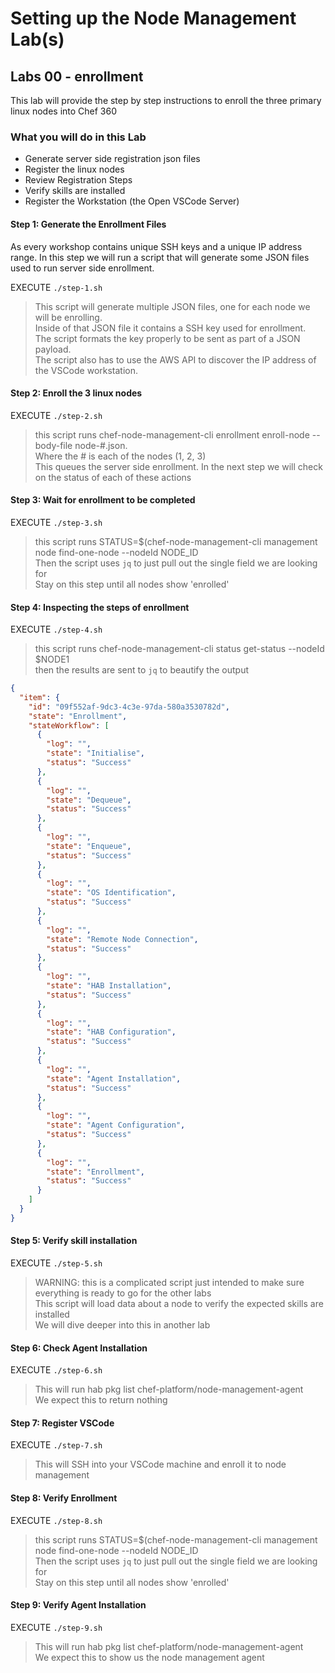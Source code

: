 # Setting up the Node Management Lab(s)

## Labs 00 - enrollment
This lab will provide the step by step instructions to enroll the three primary linux nodes into Chef 360

### What you will do in this Lab
- Generate server side registration json files
- Register the linux nodes
- Review Registration Steps
- Verify skills are installed
- Register the Workstation (the Open VSCode Server)

#### Step 1: Generate the Enrollment Files
As every workshop contains unique SSH keys and a unique IP address range. In this step we will run a script that will generate some JSON files used to run server side enrollment.

EXECUTE ```./step-1.sh```

> This script will generate multiple JSON files, one for each node we will be enrolling.    
> Inside of that JSON file it contains a SSH key used for enrollment.     
> The script formats the key properly to be sent as part of a JSON payload.    
> The script also has to use the AWS API to discover the IP address of the VSCode workstation.   


#### Step 2: Enroll the 3 linux nodes
EXECUTE ```./step-2.sh```
> this script runs chef-node-management-cli enrollment enroll-node --body-file node-#.json.   
> Where the # is each of the nodes (1, 2, 3)     
> This queues the server side enrollment. In the next step we will check on the status of each of these actions

#### Step 3: Wait for enrollment to be completed
EXECUTE ```./step-3.sh```
> this script runs STATUS=$(chef-node-management-cli management node find-one-node --nodeId NODE_ID    
> Then the script uses ```jq``` to just pull out the single field we are looking for     
> Stay on this step until all nodes show 'enrolled'

#### Step 4: Inspecting the steps of enrollment
EXECUTE ```./step-4.sh```
> this script runs chef-node-management-cli status get-status --nodeId $NODE1        
> then the results are sent to ```jq``` to beautify the output

```JSON
{
  "item": {
    "id": "09f552af-9dc3-4c3e-97da-580a3530782d",
    "state": "Enrollment",
    "stateWorkflow": [
      {
        "log": "",
        "state": "Initialise",
        "status": "Success"
      },
      {
        "log": "",
        "state": "Dequeue",
        "status": "Success"
      },
      {
        "log": "",
        "state": "Enqueue",
        "status": "Success"
      },
      {
        "log": "",
        "state": "OS Identification",
        "status": "Success"
      },
      {
        "log": "",
        "state": "Remote Node Connection",
        "status": "Success"
      },
      {
        "log": "",
        "state": "HAB Installation",
        "status": "Success"
      },
      {
        "log": "",
        "state": "HAB Configuration",
        "status": "Success"
      },
      {
        "log": "",
        "state": "Agent Installation",
        "status": "Success"
      },
      {
        "log": "",
        "state": "Agent Configuration",
        "status": "Success"
      },
      {
        "log": "",
        "state": "Enrollment",
        "status": "Success"
      }
    ]
  }
}
```

#### Step 5: Verify skill installation
EXECUTE ```./step-5.sh```

> WARNING: this is a complicated script just intended to make sure everything is ready to go for the other labs    
> This script will load data about a node to verify the expected skills are installed     
> We will dive deeper into this in another lab


#### Step 6: Check Agent Installation
EXECUTE ```./step-6.sh```
> This will run hab pkg list chef-platform/node-management-agent    
> We expect this to return nothing


#### Step 7: Register VSCode
EXECUTE ```./step-7.sh```

> This will SSH into your VSCode machine and enroll it to node management 

#### Step 8: Verify Enrollment
EXECUTE ```./step-8.sh```

> this script runs STATUS=$(chef-node-management-cli management node find-one-node --nodeId NODE_ID    
> Then the script uses ```jq``` to just pull out the single field we are looking for     
> Stay on this step until all nodes show 'enrolled'

#### Step 9: Verify Agent Installation
EXECUTE ```./step-9.sh```

> This will run hab pkg list chef-platform/node-management-agent    
> We expect this to show us the node management agent
